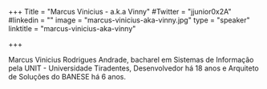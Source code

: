 +++
Title = "Marcus Vinicius - a.k.a Vinny"
#Twitter = "jjunior0x2A"
#linkedin = "" 
image = "marcus-vinicius-aka-vinny.jpg"
type = "speaker"
linktitle = "marcus-vinicius-aka-vinny"

+++

Marcus Vinicius Rodrigues Andrade, bacharel em Sistemas de Informação pela UNIT - Universidade Tiradentes, Desenvolvedor há 18 anos e Arquiteto de Soluções do BANESE há 6 anos.